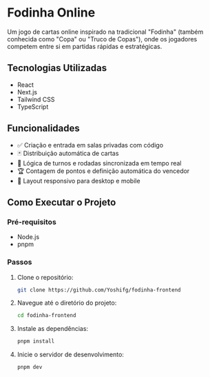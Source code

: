 # Fodinha Online
Um jogo de cartas online inspirado na tradicional "Fodinha" (também conhecida como "Copa" ou "Truco de Copas"), onde os jogadores competem entre si em partidas rápidas e estratégicas.

## Tecnologias Utilizadas
- React
- Next.js
- Tailwind CSS
- TypeScript

## Funcionalidades
- ✅ Criação e entrada em salas privadas com código
- 🃏 Distribuição automática de cartas
- 🔄 Lógica de turnos e rodadas sincronizada em tempo real
- 🏆 Contagem de pontos e definição automática do vencedor
- 📱 Layout responsivo para desktop e mobile 
 

## Como Executar o Projeto

### Pré-requisitos
- Node.js
- pnpm

### Passos
1. Clone o repositório:
   ```bash
   git clone https://github.com/Yoshifg/fodinha-frontend
   ```
   
2. Navegue até o diretório do projeto:
   ```bash
   cd fodinha-frontend
   ```
   
3. Instale as dependências:
   ```bash
   pnpm install
   ```
   
4. Inicie o servidor de desenvolvimento:
   ```bash
   pnpm dev
   ```